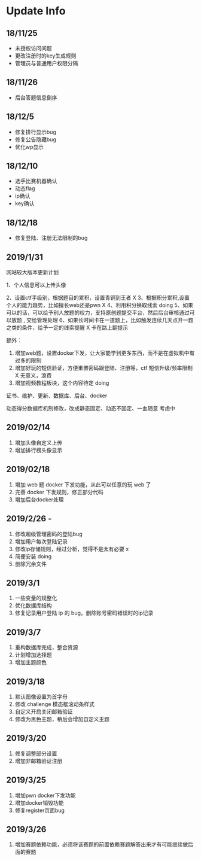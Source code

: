 # Update Info

## 18/11/25

- 未授权访问问题
- 更改注册时的key生成规则
- 管理员与普通用户权限分隔

## 18/11/26

- 后台答题信息倒序

## 18/12/5

- 修复排行显示bug
- 修复公告隐藏bug
- 优化wp显示

## 18/12/10

- 选手比赛机器确认
- 动态flag
- ip确认
- key确认

## 18/12/18

- 修复登陆、注册无法限制的bug


## 2019/1/31

网站较大版本更新计划


1、个人信息可以上传头像

2、设置ctf手级别，根据题目的累积，设置青铜到王者 X
3、根据积分累积,设置个人的能力趋势，比如擅长web还是pwn X
4、利用积分换取线索 doing
5、如果可以的话，可以给予别人放题的权力，支持原创题提交平台，然后后台审核通过可以放题 , 交给管理处理
6、如果长时间卡在一道题上，比如触发连续几天点开一题之类的条件，给予一定的线索提醒 X 卡在路上翻提示

额外：
1. 增加web题，设置docker下发，让大家能学到更多东西，而不是在虚拟机中有过多的限制
2. 增加好玩的短信验证，方便重置密码跟登陆、注册等，ctf 短信升级/频率限制 X 无意义，浪费
3. 增加视频教程板块，这个内容待定 doing

证书、维护、更新、数据库、后台、docker

动态得分数据库机制修改，改成静态固定、动态不固定、一血随意 考虑中

## 2019/02/14

1. 增加头像自定义上传
2. 增加排行榜头像显示

## 2019/02/18
1. 增加 web 题 docker 下发功能，从此可以任意的玩 web 了
2. 完善 docker 下发规则，修正部分代码
3. 增加后台docker处理

## 2019/2/26 -
1. 修改超级管理密码的登陆bug
2. 增加用户每次登陆记录
3. 修改ip存储规则，经过分析，觉得不是太有必要 x
4. 简便安装 doing
5. 删除冗余文件


## 2019/3/1
1. 一些变量的规整化
2. 优化数据库结构
3. 修复记录用户登陆 ip 的 bug，删除账号密码错误时的ip记录

## 2019/3/7
1. 重构数据库完成，整合资源
2. 计划增加选择题
3. 增加主题颜色

## 2019/3/18
1. 默认图像设置为首字母
2. 修改 challenge 模态框滚动条样式
3. 自定义开启关闭邮箱验证
4. 修改为黑色主题，稍后会增加自定义主题

## 2019/3/20
1. 修复调整部分设置
2. 增加非邮箱验证注册

## 2019/3/25
1. 增加pwn docker下发功能
2. 增加docker销毁功能
3. 修复register页面bug

## 2019/3/26
1. 增加赛题依赖功能，必须将该赛题的前置依赖赛题解答出来才有可能继续做后面的赛题
